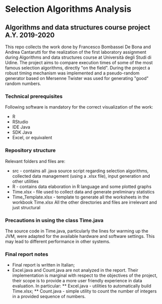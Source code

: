 # Selection Algorithms Analysis
## Algorithms and data structures course project A.Y. 2019-2020
This repo collects the work done by Francesco Bombassei De Bona and Andrea Cantarutti for the realization of the first laboratory assignment during Algorithms and data structures course at Università degli Studi di Udine.
The project aims to compare execution times of some of the most famous selection algorithms, directly "on the field". During the project a robust timing mechanism was implemented and a pseudo-random generator based on Mersenne Twister was used for generating "good" random numbers.

### Technical prerequisites
Following software is mandatory for the correct visualization of the work:
* R
* RStudio
* IDE Java
* SDK Java
* Excel, or equivalent

### Repository structure
Relevant folders and files are:
* src - contains all .java source script regarding selection algorithms, collected data management (using a .xlsx file), input generation and other utilities
* R - contains data elaboration in R language and some plotted graphs
* Time.xlsx - file used to collect data and generate preliminary statistics
* Time_Template.xlsx - template to generate all the worksheets in the workbook Time.xlsx
All the other directories and files are irrelevant and just structural

### Precautions in using the class Time.java
The source code in Time.java, particularly the lines for warming up the JVM, were adapted for the available hardware and software settings. This may lead to different performance in other systems.

### Final report notes
* Final report is written in Italian;
* Excel.java and Count.java are not analyzed in the report. Their implementation is marginal with respect to the objectives of the project, their scope is to provide a more user friendly experience in data evaluation. In particular:
** Excel.java - utilities to automatically build Time.xlsx;
** Count.java - simple utility to count the number of integers in a provided sequence of numbers.
